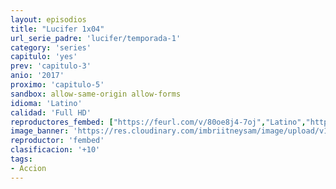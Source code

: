 ```yaml
---
layout: episodios
title: "Lucifer 1x04"
url_serie_padre: 'lucifer/temporada-1'
category: 'series'
capitulo: 'yes'
prev: 'capitulo-3'
anio: '2017'
proximo: 'capitulo-5'
sandbox: allow-same-origin allow-forms
idioma: 'Latino'
calidad: 'Full HD'
reproductores_fembed: ["https://feurl.com/v/80oe8j4-7oj","Latino","https://feurl.com/v/8g9dr7dypoy","Latino","https://fembad.net/v/1em13sj-n3l5z30","Latino"]
image_banner: 'https://res.cloudinary.com/imbriitneysam/image/upload/v1546476989/punisher-banner-min.jpg'
reproductor: 'fembed'
clasificacion: '+10'
tags:
- Accion
---
```












